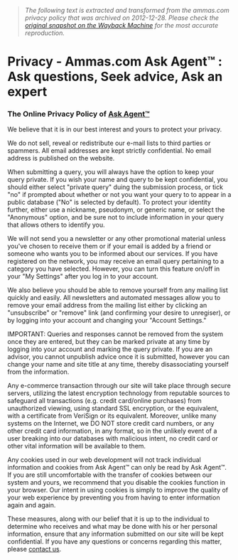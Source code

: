 > *The following text is extracted and transformed from the ammas.com privacy policy that was archived on 2012-12-28. Please check the [original snapshot on the Wayback Machine](https://web.archive.org/web/20121228042026id_/http%3A//www.ammas.com/ar/home.cfm%3Fr%3Dpri%26bid%3D0) for the most accurate reproduction.*

# Privacy - Ammas.com Ask Agent™ : Ask questions, Seek advice, Ask an expert

### The Online Privacy Policy of [Ask Agent™](http://www.askagent.com/)

We believe that it is in our best interest and yours to protect your privacy.

We do not sell, reveal or redistribute our e-mail lists to third parties or spammers. All email addresses are kept strictly confidential. No email address is published on the website.

When submitting a query, you will always have the option to keep your query private. If you wish your name and query to be kept confidential, you should either select "private query" duing the submission process, or tick "no" if prompted about whether or not you want your query to to appear in a public database ("No" is selected by default). To protect your identity further, either use a nickname, pseudonym, or generic name, or select the "Anonymous" option, and be sure not to include information in your query that allows others to identify you.

We will not send you a newsletter or any other promotional material unless you've chosen to receive them or if your email is added by a friend or someone who wants you to be informed about our services. If you have registered on the network, you may receive an email query pertaining to a category you have selected. However, you can turn this feature on/off in your "My Settings" after you log in to your account.

We also believe you should be able to remove yourself from any mailing list quickly and easily. All newsletters and automated messages allow you to remove your email address from the mailing list either by clicking an "unsubscribe" or "remove" link (and confirming your desire to unregiser), or by logging into your account and changing your "Account Settings."

IMPORTANT: Queries and responses cannot be removed from the system once they are entered, but they can be marked private at any time by logging into your account and marking the query private. If you are an advisor, you cannot unpublish advice once it is submitted, however you can change your name and site title at any time, thereby disassociating yourself from the information.

Any e-commerce transaction through our site will take place through secure servers, utilizing the latest encryption technology from reputable sources to safeguard all transactions (e.g. credit card/online purchases) from unauthorized viewing, using standard SSL encryption, or the equivalent, with a certificate from VeriSign or its equivalent. Moreover, unlike many systems on the Internet, we DO NOT store credit card numbers, or any other credit card information, in any format, so in the unlikely event of a user breaking into our databases with malicious intent, no credit card or other vital information will be available to them.

Any cookies used in our web development will not track individual information and cookies from Ask Agent™ can only be read by Ask Agent™. If you are still uncomfortable with the transfer of cookies between our system and yours, we recommend that you disable the cookies function in your browser. Our intent in using cookies is simply to improve the quality of your web experience by preventing you from having to enter information again and again.

These measures, along with our belief that it is up to the individual to determine who receives and what may be done with his or her personal information, ensure that any information submitted on our site will be kept confidential. If you have any questions or concerns regarding this matter, please [contact us](http://support.askagent.com/). 
